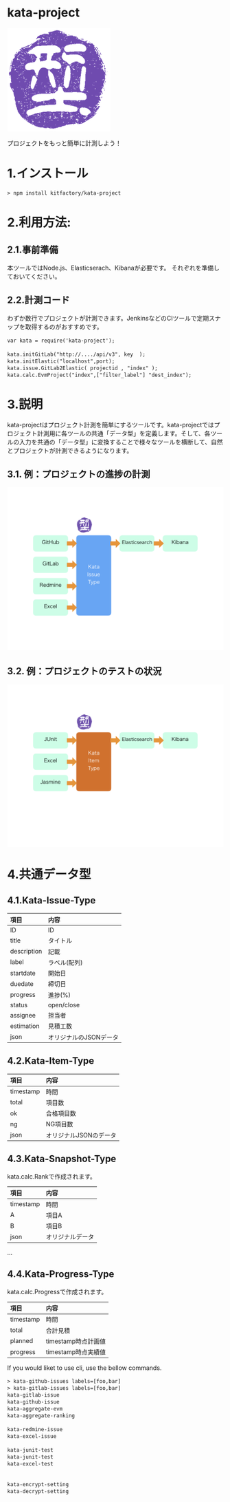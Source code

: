 # kata-project

![kata.png](./kata.png)

プロジェクトをもっと簡単に計測しよう！

# 1.インストール

```
> npm install kitfactory/kata-project

```

# 2.利用方法:

## 2.1.事前準備

本ツールではNode.js、Elasticserach、Kibanaが必要です。
それぞれを準備しておいてください。

## 2.2.計測コード

わずか数行でプロジェクトが計測できます。JenkinsなどのCIツールで定期スナップを取得するのがおすすめです。

```
var kata = require('kata-project');

kata.initGitLab("http://..../api/v3", key  );
kata.initElastic("localhost",port);
kata.issue.GitLab2Elastic( projectid , "index" );
kata.calc.EvmProject("index",["filter_label"] "dest_index");

```

# 3.説明

kata-projectはプロジェクト計測を簡単にするツールです。kata-projectではプロジェクト計測用に各ツールの共通「データ型」を定義します。そして、各ツールの入力を共通の「データ型」に変換することで様々なツールを横断して、自然とプロジェクトが計測できるようになります。

## 3.1. 例：プロジェクトの進捗の計測

![kata-tool](./kata-tool.001.png)

## 3.2. 例：プロジェクトのテストの状況

![kata-tool](./kata-tool.002.png)

# 4.共通データ型

## 4.1.Kata-Issue-Type

|項目|内容|
|:--|:--|
|ID|ID|
|title|タイトル|
|description|記載|
|label|ラベル(配列)|
|startdate|開始日|
|duedate|締切日|
|progress|進捗(%)|
|status|open/close|
|assignee|担当者|
|estimation|見積工数|
|json|オリジナルのJSONデータ|

## 4.2.Kata-Item-Type

|項目|内容|
|:--|:--|
|timestamp|時間|
|total|項目数|
|ok|合格項目数|
|ng|NG項目数|
|json|オリジナルJSONのデータ|


## 4.3.Kata-Snapshot-Type

kata.calc.Rankで作成されます。

|項目|内容|
|:--|:--|
|timestamp|時間|
|A|項目A|
|B|項目B|
|json|オリジナルデータ|
...

## 4.4.Kata-Progress-Type

kata.calc.Progressで作成されます。

|項目|内容|
|:--|:--|
|timestamp|時間|
|total|合計見積|
|planned|timestamp時点計画値|
|progress|timestamp時点実績値|



If you would liket to use cli, use the bellow commands.

```
> kata-github-issues labels=[foo,bar] 
> kata-gitlab-issues labels=[foo,bar]
kata-gitlab-issue
kata-github-issue
kata-aggregate-evm
kata-aggregate-ranking

kata-redmine-issue
kata-excel-issue

kata-junit-test
kata-junit-test
kata-excel-test


kata-encrypt-setting
kata-decrypt-setting
```


